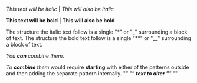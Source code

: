 *This text will be italic* | _This will also be italic_

**This text will be bold** | __This will also be bold__

The structure the italic text follow is a single "*" or "_" surrounding a block of text.
The structure the bold text follow is a single "**" or "__" surrounding a block of text.

_You **can** combine them_.

_To **combine** them_ would require **starting** with either of the patterns outside and then adding the separate pattern internally.
"_" "**" text to alter "**" "_" 
